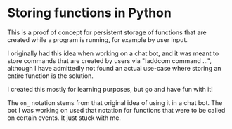 # Storing functions in Python
This is a proof of concept for persistent storage of functions that are created while a program is running,
for example by user input.

I originally had this idea when working on a chat bot, and it was meant to store commands that are created by users
via "!addcom command ...", although I have admittedly not found an actual use-case where storing an entire function
is the solution.

I created this mostly for learning purposes, but go and have fun with it!

The `on_` notation stems from that original idea of using it in a chat bot. The bot I was working on used that notation
for functions that were to be called on certain events. It just stuck with me.
